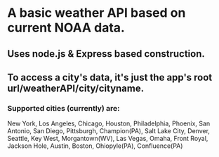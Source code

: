 # A basic weather API based on current NOAA data.

## Uses node.js & Express based construction.

## To access a city's data, it's just the app's root url/weatherAPI/city/cityname.

### Supported cities (currently) are:
New York, Los Angeles, Chicago, Houston, Philadelphia, Phoenix, San Antonio, San Diego, Pittsburgh, Champion(PA), Salt Lake City, Denver, Seattle, Key West, Morgantown(WV), Las Vegas, Omaha, Front Royal, Jackson Hole, Austin, Boston, Ohiopyle(PA), Confluence(PA)
